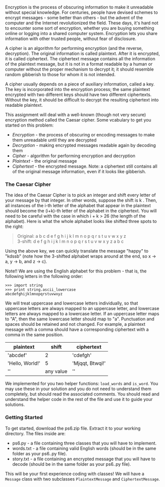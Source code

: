 Encryption is the process of obscuring information to make it unreadable without special knowledge. For centuries, people have devised schemes to encrypt messages - some better than others - but the advent of the computer and the Internet revolutionized the field. These days, it's hard not to encounter some sort of encryption, whether you are buying something online or logging into a shared computer system. Encryption lets you share information with other trusted people, without fear of disclosure.

A cipher is an algorithm for performing encryption (and the reverse, decryption). The original information is called plaintext. After it is encrypted, it is called ciphertext. The ciphertext message contains all the information of the plaintext message, but it is not in a format readable by a human or computer without the proper mechanism to decrypt it; it should resemble random gibberish to those for whom it is not intended.

A cipher usually depends on a piece of auxiliary information, called a key. The key is incorporated into the encryption process; the same plaintext encrypted with two different keys should have two different ciphertexts. Without the key, it should be difficult to decrypt the resulting ciphertext into readable plaintext.

This assignment will deal with a well-known (though not very secure) encryption method called the Caesar cipher. Some vcabulary to get you started on this problem:
* _Encryption_ - the process of obscuring or encoding messages to make them unreadable until they are decrypted
* _Decryption_ - making encrypted messages readable again by decoding them
* _Cipher_ - algorithm for performing encryption and decryption
* _Plaintext_ - the original message
* _Ciphertext_ - the encrypted message. Note: a ciphertext still contains all of the original message information, even if it looks like gibberish.

### The Caesar Cipher

The idea of the Caesar Cipher is to pick an integer and shift every letter of your message by that integer. In other words, suppose the shift is k . Then, all instances of the i-th letter of the alphabet that appear in the plaintext should become the (i+k)-th letter of the alphabet in the ciphertext. You will need to be careful with the case in which i + k > 26 (the length of the alphabet). Here is what the whole alphabet looks like shifted three spots to the right:

> Original:  a b c d e f g h i j k l m n o p q r s t u v w x y z  
>  3-shift:  d e f g h i j k l m n o p q r s t u v w x y z a b c

Using the above key, we can quickly translate the message "happy" to "kdssb" (note how the 3-shifted alphabet wraps around at the end, so x -> a, y -> b, and z -> c).

Note!! We are using the English alphabet for this problem - that is, the following letters in the following order:
```
>>> import string
>>> print string.ascii_lowercase
abcdefghijklmnopqrstuvwxyz
```
We will treat uppercase and lowercase letters individually, so that uppercase letters are always mapped to an uppercase letter, and lowercase letters are always mapped to a lowercase letter. If an uppercase letter maps to "A", then the same lowercase letter should map to "a". Punctuation and spaces should be retained and not changed. For example, a plaintext message with a comma should have a corresponding ciphertext with a comma in the same position.

|    plaintext    |  shift    |  ciphertext      |
| ----------------|-----------|------------------|
| 'abcdef'        |    2      |  'cdefgh'        |
| 'Hello, World!' |    5      |  'Mjqqt, Btwqi!' |
| ''              | any value |  ''              |

We implemented for you two helper functions: ```load_words``` and ```is_word```. You may use these in your solution and you do not need to understand them completely, but should read the associated comments. You should read and understand the helper code in the rest of the file and use it to guide your solutions.

### Getting Started

To get started, download the ps6.zip file. Extract it to your working directory. The files inside are:

* ps6.py - a file containing three classes that you will have to implement.
* words.txt - a file containing valid English words (should be in the same folder as your ps6..py file).
* story.txt - a file containing an encrypted message that you will have to decode (should be in the same folder as your ps6..py file).

This will be your first experience coding with classes! We will have a ```Message``` class with two subclasses ```PlaintextMessage``` and ```CiphertextMessage```.
